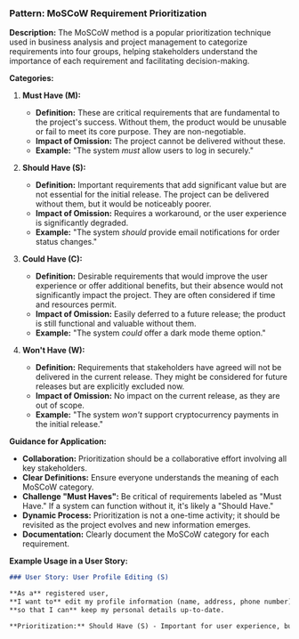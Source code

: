 ### Pattern: MoSCoW Requirement Prioritization

**Description:** The MoSCoW method is a popular prioritization technique used in business analysis and project management to categorize requirements into four groups, helping stakeholders understand the importance of each requirement and facilitating decision-making.

**Categories:**

1.  **Must Have (M):**
    *   **Definition:** These are critical requirements that are fundamental to the project's success. Without them, the product would be unusable or fail to meet its core purpose. They are non-negotiable.
    *   **Impact of Omission:** The project cannot be delivered without these.
    *   **Example:** "The system *must* allow users to log in securely."

2.  **Should Have (S):**
    *   **Definition:** Important requirements that add significant value but are not essential for the initial release. The project can be delivered without them, but it would be noticeably poorer.
    *   **Impact of Omission:** Requires a workaround, or the user experience is significantly degraded.
    *   **Example:** "The system *should* provide email notifications for order status changes."

3.  **Could Have (C):**
    *   **Definition:** Desirable requirements that would improve the user experience or offer additional benefits, but their absence would not significantly impact the project. They are often considered if time and resources permit.
    *   **Impact of Omission:** Easily deferred to a future release; the product is still functional and valuable without them.
    *   **Example:** "The system *could* offer a dark mode theme option."

4.  **Won't Have (W):**
    *   **Definition:** Requirements that stakeholders have agreed will not be delivered in the current release. They might be considered for future releases but are explicitly excluded now.
    *   **Impact of Omission:** No impact on the current release, as they are out of scope.
    *   **Example:** "The system *won't* support cryptocurrency payments in the initial release."

**Guidance for Application:**

-   **Collaboration:** Prioritization should be a collaborative effort involving all key stakeholders.
-   **Clear Definitions:** Ensure everyone understands the meaning of each MoSCoW category.
-   **Challenge "Must Haves":** Be critical of requirements labeled as "Must Have." If a system can function without it, it's likely a "Should Have."
-   **Dynamic Process:** Prioritization is not a one-time activity; it should be revisited as the project evolves and new information emerges.
-   **Documentation:** Clearly document the MoSCoW category for each requirement.

**Example Usage in a User Story:**

```markdown
### User Story: User Profile Editing (S)

**As a** registered user,
**I want to** edit my profile information (name, address, phone number)
**so that I can** keep my personal details up-to-date.

**Prioritization:** Should Have (S) - Important for user experience, but not critical for initial launch.
```
